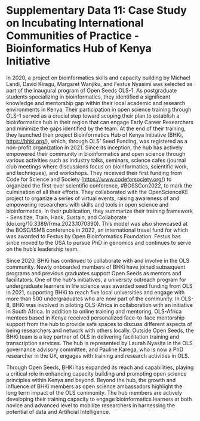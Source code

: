# Supplementary Data 11: Case Study on Incubating International Communities of Practice - Bioinformatics Hub of Kenya Initiative

In 2020, a project on bioinformatics skills and capacity building by Michael Landi, David Kiragu, Margaret Wanjiku, and Festus Nyasimi was selected as part of the inaugural program of Open Seeds OLS-1. As postgraduate students specializing in bioinformatics, they identified a significant knowledge and mentorship gap within their local academic and research environments in Kenya. Their participation in open science training through OLS-1 served as a crucial step toward scoping their plan to establish a bioinformatics hub in their region that can engage Early Career Researchers and minimize the gaps identified by the team. At the end of their training, they launched their project Bioinformatics Hub of Kenya Initiative (BHKi, https://bhki.org/), which, through OLS’ Seed Funding, was registered as a non-profit organization in 2021. Since its inception,  the hub has actively empowered their community in bioinformatics and open science through various activities such as industry talks, seminars, science cafes (journal club meetings where discussions focus on bioinformatics, scientific work, and techniques), and workshops. They received their first funding from Code for Science and Society (https://www.codeforsociety.org/) to organized the first-ever scientific conference, #BOSSCon2022, to mark the culmination of all their efforts. They collaborated with the OpenScienceKE project to organize a series of virtual events, raising awareness of and empowering researchers with skills and tools in open science and bioinformatics. In their publication, they summarize their training framework - Sensitize, Train, Hack, Sustain, and Collaborate (doi.org/10.3389/frma.2023.1070390). This model was also showcased at the BOSC/ISMB conference in 2022, an international travel fund for which was awarded to Festus by Open Bioinformatics Foundation. Festus has since moved to the USA to pursue PhD in genomics and continues to serve on the hub’s leadership team.

Since 2020, BHKi has continued to collaborate with and involve in the OLS community. Newly onboarded members of BHKi have joined subsequent programs and previous graduates support Open Seeds as mentors and facilitators. One of the hub's initiatives, a university outreach program for undergraduate learners in life science was awarded seed funding from OLS in 2021, supporting BHKi to reach five local universities and engage with more than 500 undergraduates who are now part of the community. In OLS-8, BHKi was involved in piloting OLS-Africa in collaboration with an initiative in South Africa. In addition to online training and mentoring, OLS-Africa mentees based in Kenya received personalized face-to-face mentorship support from the hub to provide safe spaces to discuss different aspects of being researchers and network with others locally. Outside Open Seeds, the BHKi team is a key partner of OLS in delivering facilitation training and transcription services. The hub is represented by Laurah Nyasita in the OLS governance advisory committee, and Pauline Karega, who is now a PhD researcher in the UK, engages with training and research activities in OLS. 

Through Open Seeds, BHKi has expanded its reach and capabilities, playing a critical role in enhancing capacity building and promoting open science principles within Kenya and beyond. Beyond the hub, the growth and influence of BHKi members as open science ambassadors highlight the long term impact of the OLS community. The hub members are actively developing their training capacity to engage bioinformatics learners at both novice and advanced level to mobilize researchers in harnessing the potential of data and Artificial Intelligence. 
